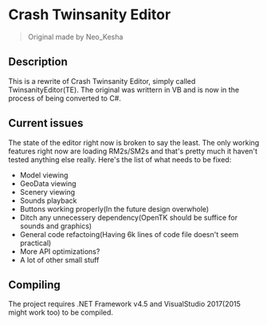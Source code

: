 # Crash Twinsanity Editor
>Original made by Neo_Kesha

## Description
This is a rewrite of Crash Twinsanity Editor, simply called TwinsanityEditor(TE). The original was writtern in VB and is now in the process of
being converted to C#.

## Current issues
The state of the editor right now is broken to say the least. The only working features right now are loading RM2s/SM2s and that's pretty much it
haven't tested anything else really.
Here's the list of what needs to be fixed:

- Model viewing
- GeoData viewing
- Scenery viewing
- Sounds playback
- Buttons working properly(In the future design overwhole)
- Ditch any unnecessery dependency(OpenTK should be suffice for sounds and graphics)
- General code refactoing(Having 6k lines of code file doesn't seem practical)
- More API optimizations?
- A lot of other small stuff

## Compiling
The project requires .NET Framework v4.5 and VisualStudio 2017(2015 might work too) to be compiled.
